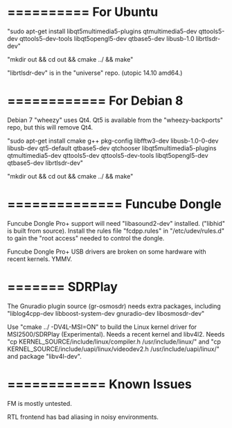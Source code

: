 
==========
For Ubuntu
==========

"sudo apt-get install libqt5multimedia5-plugins qtmultimedia5-dev qttools5-dev qttools5-dev-tools libqt5opengl5-dev qtbase5-dev libusb-1.0 librtlsdr-dev"

"mkdir out && cd out && cmake ../ && make"

"librtlsdr-dev" is in the "universe" repo. (utopic 14.10 amd64.)

============
For Debian 8
============

Debian 7 "wheezy" uses Qt4. Qt5 is available from the "wheezy-backports" repo, but this will remove Qt4.

"sudo apt-get install cmake g++ pkg-config libfftw3-dev libusb-1.0-0-dev libusb-dev qt5-default qtbase5-dev qtchooser libqt5multimedia5-plugins qtmultimedia5-dev qttools5-dev qttools5-dev-tools libqt5opengl5-dev qtbase5-dev librtlsdr-dev"

"mkdir out && cd out && cmake ../ && make"

==============
Funcube Dongle
==============

Funcube Dongle Pro+ support will need "libasound2-dev" installed. ("libhid" is built from source). Install the rules file "fcdpp.rules" in "/etc/udev/rules.d" to gain the "root access" needed to control the dongle.

Funcube Dongle Pro+ USB drivers are broken on some hardware with recent kernels. YMMV.

=======
SDRPlay
=======

The Gnuradio plugin source (gr-osmosdr) needs extra packages, including "liblog4cpp-dev libboost-system-dev gnuradio-dev libosmosdr-dev"

Use "cmake ../ -DV4L-MSI=ON" to build the Linux kernel driver for MSI2500/SDRPlay (Experimental). Needs a recent kernel and libv4l2. Needs "cp KERNEL_SOURCE/include/linux/compiler.h /usr/include/linux/" and "cp KERNEL_SOURCE/include/uapi/linux/videodev2.h /usr/include/uapi/linux/" and package "libv4l-dev".

============
Known Issues
============

FM is mostly untested.

RTL frontend has bad aliasing in noisy environments.

